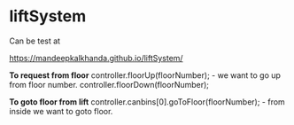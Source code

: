# liftSystem

Can be test at

https://mandeepkalkhanda.github.io/liftSystem/

**To request from floor**
controller.floorUp(floorNumber); - we want to go up from floor number.
controller.floorDown(floorNumber);

**To goto floor from lift**
controller.canbins[0].goToFloor(floorNumber); - from inside we want to goto floor.
